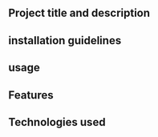 ## Project title and description
## installation guidelines
## usage
## Features
## Technologies used